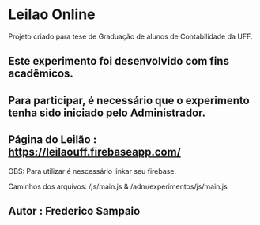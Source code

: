 # Leilao Online
Projeto criado para tese de Graduação de alunos de Contabilidade da UFF.

## Este experimento foi desenvolvido com fins acadêmicos.
## Para participar, é necessário que o experimento tenha sido iniciado pelo Administrador.
## Página do Leilão : https://leilaouff.firebaseapp.com/

OBS: Para utilizar é nescessário linkar seu firebase.

Caminhos dos arquivos: /js/main.js  &  /adm/experimentos/js/main.js

## Autor : Frederico Sampaio
